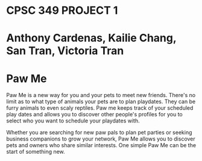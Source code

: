 # CPSC 349 PROJECT 1

# Anthony Cardenas, Kailie Chang, San Tran, Victoria Tran

# Paw Me

Paw Me is a new way for you and your pets to meet new friends. There's no limit as to what type of animals your pets are to plan playdates. They can be furry animals to even scaly reptiles. 
Paw me keeps track of your scheduled play dates and allows you to discover other people's profiles for you to select who you want to schedule your playdates with.

Whether you are searching for new paw pals to plan pet parties or seeking business companions to grow your network, Paw Me allows you to discover pets and owners who share similar interests. One simple Paw Me can be the start of something new.
